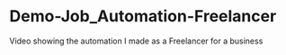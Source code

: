 # Demo-Job_Automation-Freelancer
Video showing the automation I made as a Freelancer for a business
